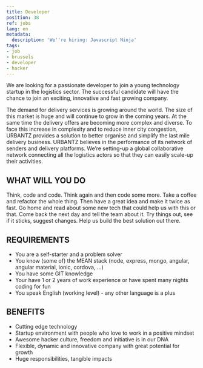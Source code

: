 ```yaml
---
title: Developer
position: 38
ref: jobs
lang: en
metadata:
  description: 'We''re hiring: Javascript Ninja'
tags:
- job
- brussels
- developer
- hacker
---
```


We are looking for a passionate developer to join a young technology startup in the logistics sector. The successful candidate will have the chance to join an exciting, innovative and fast growing company. 

The demand for delivery services is growing around the world. The size of this market is huge and will continue to grow in the coming years. At the same time the delivery offers are becoming more complex and diverse. To face this increase in complexity and to reduce inner city congestion, URBANTZ provides a solution to better organise and simplify the last mile delivery business. URBANTZ believes in the performance of its network of senders and delivery platforms. We’re setting-up a global collaborative network connecting all the logistics actors so that they can easily scale-up their activities.

## WHAT WILL YOU DO

Think, code and code. Think again and then code some more. Take a coffee and refactor the whole thing. Then have a great idea and make it twice as fast. Go home and read about some new tech that could help us with this or that. Come back the next day and tell the team about it. Try things out, see if it sticks, suggest changes. Help us build the best solution out there.

## REQUIREMENTS

- You are a self-starter and a problem solver 
- You know (some of) the MEAN stack (node, express, mongo, angular, angular material, ionic, cordova, ...)
- You have some GIT knowledge
- Your have 1 or 2 years of work experience or have spent many nights coding for fun
- You speak English (working level) - any other language is a plus

## BENEFITS

- Cutting edge technology
- Startup environment with people who love to work in a positive mindset
- Awesome hacker culture, freedom and initiative is in our DNA
- Flexible, dynamic and innovative company with great potential for growth 
- Huge responsibilities, tangible impacts